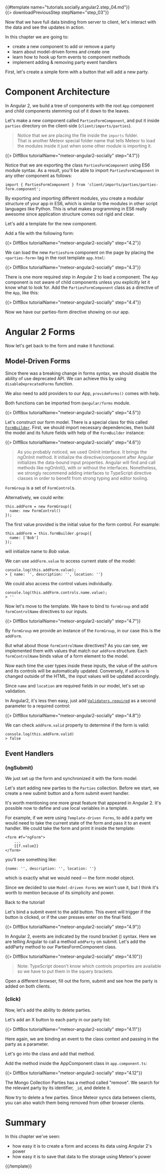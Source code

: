 {{#template name="tutorials.socially.angular2.step_04.md"}}  
{{> downloadPreviousStep stepName="step_03"}}

Now that we have full data binding from server to client, let's interact with the data and see the updates in action.

In this chapter we are going to:

- create a new component to add or remove a party
- learn about model-driven forms and create one
- learn how to hook up form events to component methods
- implement adding & removing party event handlers

First, let's create a simple form with a button that will add a new party.

# Component Architecture

In Angular 2, we build a tree of components with the root `App` component and
child components stemming out of it down to the leaves.

Let's make a new component called `PartiesFormComponent`, and put it inside `parties` directory on the client-side (`client/imports/parties`).

> Notice that we are placing the file inside the `imports` folder.  
> That is another Meteor special folder name that tells Meteor to load the modules inside it just when some other module is importing it.  

{{> DiffBox tutorialName="meteor-angular2-socially" step="4.1"}}

Notice that we are exporting the class `PartiesFormComponent` using ES6 module syntax.
As a result, you'll be able to import `PartiesFormComponent` in any other component as follows:

    import { PartiesFormComponent } from 'client/imports/parties/parties-form.component';

By exporting and importing different modules, you create a modular structure of your app in ES6,
which is similar to the modules in other script languages like Python.
This is what makes programming in ES6 really awesome since application structure comes out rigid and clear.

Let's add a template for the new component.

Add a file with the following form:

{{> DiffBox tutorialName="meteor-angular2-socially" step="4.2"}}

We can load the new `PartiesForm` component on the page by placing the `<parties-form>` tag in the root template `app.html`:

{{> DiffBox tutorialName="meteor-angular2-socially" step="4.3"}}

There is one more required step in Angular 2 to load a component. The `App` component is not aware of child components unless you explicitly let it know what to look for. Add the `PartiesFormComponent` class as a directive of the `App`, like this:

{{> DiffBox tutorialName="meteor-angular2-socially" step="4.4"}}

Now we have our parties-form directive showing on our app.

# Angular 2 Forms

Now let's get back to the form and make it functional.

## Model-Driven Forms

Since there was a breaking change in forms syntax, we should disable the ability of use deprecated API.
We can achieve this by using `disableDeprecatedForms` function.

We also need to add providers to our App, `provideForms()` comes with help.

Both functions can be imported from `@angular/forms` module.

{{> DiffBox tutorialName="meteor-angular2-socially" step="4.5"}}

Let's construct our form model. There is a special class for this called [`FormBuilder`](https://angular.io/docs/ts/latest/api/common/FormBuilder-class.html).
First, we should import necessary dependencies, then build the model and its future fields with help of the `FormBuilder` instance:

{{> DiffBox tutorialName="meteor-angular2-socially" step="4.6"}}

  > As you probably noticed, we used OnInit interface. It brings the ngOnInit method.
  It initialize the directive/component after Angular initializes the data-bound input properties.
  Angular will find and call methods like ngOnInit(), with or without the interfaces.
  Nonetheless, we strongly recommend adding interfaces to TypeScript directive classes in order to benefit from strong typing and editor tooling.

`FormGroup` is a set of `FormControl`s.

Alternatively, we could write:

    this.addForm = new FormGroup({
      name: new FormControl()
    });

The first value provided is the initial value for the form control. For example:

    this.addForm = this.formBuilder.group({
      name: ['Bob']
    });

will initialize name to _Bob_ value.

We can use `addForm.value` to access current state of the model:

    console.log(this.addForm.value);
    > { name: '', description: '', location: ''}

We could also access the control values individually.

    console.log(this.addForm.controls.name.value);
    > ''

Now let's move to the template. We have to bind to `formGroup` and add `formControlName` directives to our inputs.

{{> DiffBox tutorialName="meteor-angular2-socially" step="4.7"}}

By `formGroup` we provide an instance of the `FormGroup`, in our case this is the `addForm`.

But what about those `formControlName` directives? As you can see, we implemented them with values that match our `addForm` structure. Each `formControlName` binds value of a form element to the model.

Now each time the user types inside these inputs, the value of the `addForm` and its controls will be automatically updated.
Conversely, if `addForm` is changed outside of the HTML, the input values will be updated accordingly.

Since `name` and `location` are required fields in our model, let's set up validation.

In Angular2, it's less then easy, just add [`Validators.required`](https://angular.io/docs/ts/latest/api/common/Validators-class.html) as a second parameter to a required control:

{{> DiffBox tutorialName="meteor-angular2-socially" step="4.8"}}

We can check `addForm.valid` property to determine if the form is valid:  

    console.log(this.addForm.valid)
    > false


## Event Handlers

### (ngSubmit)

We just set up the form and synchronized it with the form model.

Let's start adding new parties to the `Parties` collection.
Before we start, we create a new submit button and a form submit event handler.

It's worth mentioning one more great feature that appeared in Angular 2.
It's possible now to define and use local variables in a template.

For example, if we were using `Template-driven Forms`, to add a party we would need to take the
current state of the form and pass it to an event handler.
We could take the form and print it inside the template:

    <form #f="ngForm">
        ...
        {{f.value}}
    </form>

you'll see something like:

    {name: '', description: '', location: ''}

which is exactly what we would need — the form model object.

Since we decided to use `Model-driven Forms` we won't use it, but I think it's worth to mention because of its simplicity and power.

Back to the tutorial!

Let's bind a submit event to the add button.
This event will trigger if the button is clicked, or if the user presses enter on the final field.

{{> DiffBox tutorialName="meteor-angular2-socially" step="4.9"}}

In Angular 2, events are indicated by the round bracket () syntax. Here we are telling Angular to call a method `addParty` on submit. Let's add the addParty method to our PartiesFormComponent class.

{{> DiffBox tutorialName="meteor-angular2-socially" step="4.10"}}

> Note: TypeScript doesn't know which controls properties are available so we have to put them in the squery brackets.

Open a different browser, fill out the form, submit and see how the party is added on both clients.

### (click)

Now, let's add the ability to delete parties.

Let's add an X button to each party in our party list:

{{> DiffBox tutorialName="meteor-angular2-socially" step="4.11"}}


Here again, we are binding an event to the class context and passing in the party as a parameter.

Let's go into the class and add that method.

Add the method inside the AppComponent class in `app.component.ts`:

{{> DiffBox tutorialName="meteor-angular2-socially" step="4.12"}}

The Mongo Collection Parties has a method called "remove". We search for the relevant party by its identifier, `_id`, and delete it.

Now try to delete a few parties. Since Meteor syncs data between clients, you can also watch them being removed from other browser clients.


# Summary

In this chapter we've seen:

- how easy it is to create a form and access its data using Angular 2's power
- how easy it is to save that data to the storage using Meteor's power

{{/template}}
